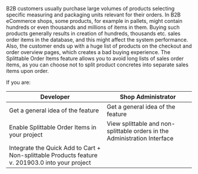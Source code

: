 B2B customers usually purchase large volumes of products selecting specific measuring and packaging units relevant for their orders. In B2B eCommerce shops, some products, for example in pallets, might contain hundreds or even thousands and millions of items in them. Buying such products generally results in creation of hundreds, thousands etc. sales order items in the database, and this might affect the system performance. Also, the customer ends up with a huge list of products on the checkout and order overview pages, which creates a bad buying experience. The Splittable Order Items feature allows you to avoid long lists of sales order items, as you can choose not to split product concretes into separate sales items upon order.

If you are:

| Developer|Shop Administrator|
| --- | --- |
|Get a general idea of the feature | Get a general idea of the feature |
| Enable Splittable Order Items in your project | View splittable and non-splittable orders in the Administration Interface |
| Integrate the Quick Add to Cart + Non-splittable Products feature v. 201903.0 into your project|  |